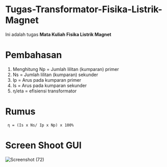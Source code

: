# Tugas-Transformator-Fisika-Listrik-Magnet

Ini adalah tugas **Mata Kuliah Fisika Listrik Magnet**

# Pembahasan
  1. Menghitung Np = Jumlah lilitan (kumparan) primer
  2. Ns     = Jumlah lilitan (kumparan) sekunder
  3. Ip     = Arus pada kumparan primer
  4. Is     = Arus pada kumparan sekunder
  5. η/eta  = efisiensi transformator 
  
# Rumus
     η = (Is x Ns/ Ip x Np) x 100%
  

# Screen Shoot GUI
![Screenshot (72)](https://user-images.githubusercontent.com/47202729/86482181-a419c200-bd7b-11ea-975f-d55b7fc87b40.png)



